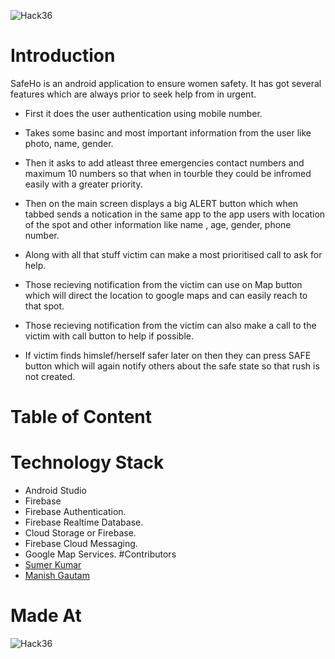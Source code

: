 ![Hack36](https://i.ibb.co/3vMYD6M/Made-at-Hack-36.png)
# Introduction
SafeHo is an android application to ensure women safety. It has got several features which are always prior to seek help from in urgent.
* First it does the user authentication using mobile number.

* Takes some basinc and most important information from the user like photo, name, gender.
* Then it asks to add atleast three emergencies contact numbers and maximum 10 numbers so that when in tourble they could be infromed easily with a greater priority.
* Then on the main screen displays a big ALERT button which when tabbed sends a notication in the same app to the app users with location of the spot and other information like name , age, gender, phone number.
* Along with all that stuff victim can make a most prioritised call to ask for help.
* Those recieving notification from the victim can use on Map button which will direct the location to google maps and can easily reach to that spot.
* Those recieving notification from the victim can also make a call to the victim with call button to help if possible.
* If victim finds himslef/herself safer later on then they can press SAFE button which will again notify others about the safe state so that rush is not created.
# Table of Content
# Technology Stack
* Android Studio
* Firebase
* Firebase Authentication.
* Firebase Realtime Database.
* Cloud Storage or Firebase.
* Firebase Cloud Messaging.
* Google Map Services.
#Contributors
* [Sumer Kumar](https://github.com/sumer-kumar)
* [Manish Gautam](https://github.com/manish-mania)
# Made At
![Hack36](https://i.ibb.co/3vMYD6M/Made-at-Hack-36.png)



